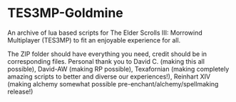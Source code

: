 # TES3MP-Goldmine
An archive of lua based scripts for The Elder Scrolls III: Morrowind Multiplayer (TES3MP) to fit an enjoyable experience for all.

The ZIP folder should have everything you need, credit should be in corresponding files. Personal thank you to David C. (making this all possible), David-AW (making RP possible), Texafornian (making completely amazing scripts to better and diverse our experiences!), Reinhart XIV (making alchemy somewhat possible pre-enchant/alchemy/spellmaking release!)
